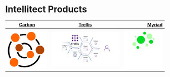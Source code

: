 # Intellitect Products

|<a href="./Carbon/Carbon.md">Carbon</a>|<a href="./Trellis/Trellis.md">Trellis</a>|<a href="./Myriad/Myriad.md">Myriad</a>|
| ------------- |:-------------:| -----:|
|<a href="./Carbon/Carbon.md"><img width="200" alt="Carbon-Logo" src="./Carbon/Carbon-Logo.svg"></a>|<a href="./Trellis/Trellis.md"><img width="400" alt="Trellis-Logo" src="./Trellis/Trellis-Logo.svg"></a>|<a href="./Myriad/Myriad.md"><img width="200" alt="Myriad-Logo" src="./Myriad/Myriad-Logo.png"></a>|